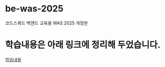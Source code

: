# be-was-2025
코드스쿼드 백엔드 교육용 WAS 2025 개정판

# 학습내용은 아래 링크에 정리해 두었습니다.
[학습내용](https://github.com/softeer5th/backend-page/wiki/Song-hyunsung)
